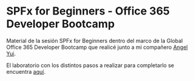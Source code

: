 # SPFx for Beginners - Office 365 Developer Bootcamp

Material de la sesión SPFx for Beginners dentro del marco de la Global Office 365 Developer Bootcamp que realicé junto a mi compañero [Angel Yui](https://twitter.com/angelrubenyui).

El laboratorio con los distintos pasos a realizar para completarlo se encuentra [aquí](https://github.com/CompartiMOSS/Global-Office-365-Developer-Bootcamp-18/blob/master/SPFx/begin.md).




